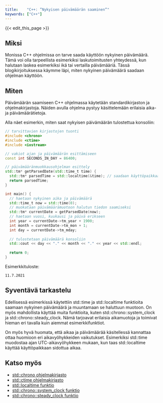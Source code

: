 ```yaml
---
title:    "C++: ”Nykyisen päivämäärän saaminen”"
keywords: ["C++"]
---
```


{{< edit_this_page >}}

## Miksi

Monissa C++ ohjelmissa on tarve saada käyttöön nykyinen päivämäärä. Tämä voi olla tarpeellista esimerkiksi laskutoimitusten yhteydessä, kun halutaan laskea esimerkiksi ikä tai vertailla päivämääriä. Tässä blogikirjoituksessa käymme läpi, miten nykyinen päivämäärä saadaan ohjelman käyttöön.

## Miten

Päivämäärän saamiseen C++ ohjelmassa käytetään standardikirjaston <chrono> ja <ctime> ohjelmakirjastoja. Näiden avulla ohjelma pystyy käsittelemään erilaisia aika- ja päivämäärätietoja.

Alla näet esimerkin, miten saat nykyisen päivämäärän tulostettua konsoliin:

```C++
// tarvittavien kirjastojen tuonti
#include <chrono>
#include <ctime>
#include <iostream>

// vakiot ajan ja päivämäärän esittämiseen
const int SECONDS_IN_DAY = 86400;

// päivämääränmuokkausohjelman esittely
std::tm* getParsedDate(std::time_t time) {
  std::tm* parsedTime = std::localtime(&time); // saadaan käyttöpaikkaan sidottu aika
  return parsedTime;
}

int main() {
  // haetaan nykyinen aika ja päivämäärä
  std::time_t now = std::time(0);
  // muokataan päivämäärämuotoon halutun tiedon saamiseksi
  std::tm* currentDate = getParsedDate(now);
  // haetaan vuosi, kuukausi ja päivä erikseen
  int year = currentDate->tm_year + 1900;
  int month = currentDate->tm_mon + 1;
  int day = currentDate->tm_mday;
  
  // tulostetaan päivämäärä konsoliin
  std::cout << day << "." << month << "." << year << std::endl;
  
  return 0;
}

```

Esimerkkituloste:
```
11.7.2021
```

## Syventävä tarkastelu

Edellisessä esimerkissä käytettiin std::time ja std::localtime funktioita saamaan nykyinen päivämäärä ja muuntamaan se haluttuun muotoon. On myös mahdollista käyttää muita funktioita, kuten std::chrono::system_clock ja std::chrono::steady_clock. Nämä tarjoavat erilaisia aikamuotoja ja toimivat hieman eri tavalla kuin aiemmat esimerkkifunktiot.

On myös hyvä huomata, että aikaa ja päivämäärää käsitellessä kannattaa ottaa huomioon eri aikavyöhykkeiden vaikutukset. Esimerkiksi std::time muodostaa ajan UTC-aikavyöhykkeen mukaan, kun taas std::localtime käyttää käyttöpaikkaan sidottua aikaa.

## Katso myös

- [std::chrono ohjelmakirjasto](https://en.cppreference.com/w/cpp/chrono)
- [std::ctime ohjelmakirjasto](https://en.cppreference.com/w/cpp/chrono/c/ctime)
- [std::localtime funktio](https://en.cppreference.com/w/cpp/chrono/localtime)
- [std::chrono::system_clock funktio](https://en.cppreference.com/w/cpp/chrono/system_clock)
- [std::chrono::steady_clock funktio](https://en.cppreference.com/w/cpp/chrono/steady_clock)